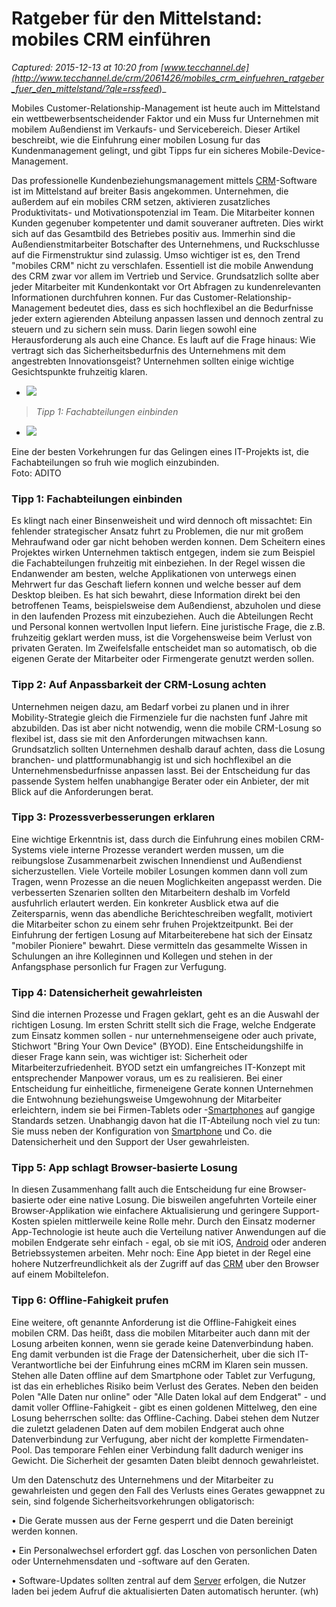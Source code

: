 # Ratgeber für den Mittelstand: mobiles CRM einführen

_Captured: 2015-12-13 at 10:20 from [www.tecchannel.de](http://www.tecchannel.de/crm/2061426/mobiles_crm_einfuehren_ratgeber_fuer_den_mittelstand/?qle=rssfeed_)_

Mobiles Customer-Relationship-Management ist heute auch im Mittelstand ein wettbewerbsentscheidender Faktor und ein Muss fur Unternehmen mit mobilem Außendienst im Verkaufs- und Servicebereich. Dieser Artikel beschreibt, wie die Einfuhrung einer mobilen Losung fur das Kundenmanagement gelingt, und gibt Tipps fur ein sicheres Mobile-Device-Management.

Das professionelle Kundenbeziehungsmanagement mittels [CRM](http://www.tecchannel.de/index.cfm?pid=24681)-Software ist im Mittelstand auf breiter Basis angekommen. Unternehmen, die außerdem auf ein mobiles CRM setzen, aktivieren zusatzliches Produktivitats- und Motivationspotenzial im Team. Die Mitarbeiter konnen Kunden gegenuber kompetenter und damit souveraner auftreten. Dies wirkt sich auf das Gesamtbild des Betriebes positiv aus. Immerhin sind die Außendienstmitarbeiter Botschafter des Unternehmens, und Ruckschlusse auf die Firmenstruktur sind zulassig. Umso wichtiger ist es, den Trend "mobiles CRM" nicht zu verschlafen. Essentiell ist die mobile Anwendung des CRM zwar vor allem im Vertrieb und Service. Grundsatzlich sollte aber jeder Mitarbeiter mit Kundenkontakt vor Ort Abfragen zu kundenrelevanten Informationen durchfuhren konnen. Fur das Customer-Relationship-Management bedeutet dies, dass es sich hochflexibel an die Bedurfnisse jeder extern agierenden Abteilung anpassen lassen und dennoch zentral zu steuern und zu sichern sein muss. Darin liegen sowohl eine Herausforderung als auch eine Chance. Es lauft auf die Frage hinaus: Wie vertragt sich das Sicherheitsbedurfnis des Unternehmens mit dem angestrebten Innovationsgeist? Unternehmen sollten einige wichtige Gesichtspunkte fruhzeitig klaren.

  * ![](http://images.tecchannel.de/images/tecchannel/bdb/2176815/522x294.png)

> _Tipp 1: Fachabteilungen einbinden_

  * ![](http://images.tecchannel.de/images/tecchannel/bdb/2176812/522x294.png)

Eine der besten Vorkehrungen fur das Gelingen eines IT-Projekts ist, die Fachabteilungen so fruh wie moglich einzubinden.  
Foto: ADITO

### Tipp 1: Fachabteilungen einbinden

Es klingt nach einer Binsenweisheit und wird dennoch oft missachtet: Ein fehlender strategischer Ansatz fuhrt zu Problemen, die nur mit großem Mehraufwand oder gar nicht behoben werden konnen. Dem Scheitern eines Projektes wirken Unternehmen taktisch entgegen, indem sie zum Beispiel die Fachabteilungen fruhzeitig mit einbeziehen. In der Regel wissen die Endanwender am besten, welche Applikationen von unterwegs einen Mehrwert fur das Geschaft liefern konnen und welche besser auf dem Desktop bleiben. Es hat sich bewahrt, diese Information direkt bei den betroffenen Teams, beispielsweise dem Außendienst, abzuholen und diese in den laufenden Prozess mit einzubeziehen. Auch die Abteilungen Recht und Personal konnen wertvollen Input liefern. Eine juristische Frage, die z.B. fruhzeitig geklart werden muss, ist die Vorgehensweise beim Verlust von privaten Geraten. Im Zweifelsfalle entscheidet man so automatisch, ob die eigenen Gerate der Mitarbeiter oder Firmengerate genutzt werden sollen.

### Tipp 2: Auf Anpassbarkeit der CRM-Losung achten

Unternehmen neigen dazu, am Bedarf vorbei zu planen und in ihrer Mobility-Strategie gleich die Firmenziele fur die nachsten funf Jahre mit abzubilden. Das ist aber nicht notwendig, wenn die mobile CRM-Losung so flexibel ist, dass sie mit den Anforderungen mitwachsen kann. Grundsatzlich sollten Unternehmen deshalb darauf achten, dass die Losung branchen- und plattformunabhangig ist und sich hochflexibel an die Unternehmensbedurfnisse anpassen lasst. Bei der Entscheidung fur das passende System helfen unabhangige Berater oder ein Anbieter, der mit Blick auf die Anforderungen berat.

### Tipp 3: Prozessverbesserungen erklaren

Eine wichtige Erkenntnis ist, dass durch die Einfuhrung eines mobilen CRM-Systems viele interne Prozesse verandert werden mussen, um die reibungslose Zusammenarbeit zwischen Innendienst und Außendienst sicherzustellen. Viele Vorteile mobiler Losungen kommen dann voll zum Tragen, wenn Prozesse an die neuen Moglichkeiten angepasst werden. Die verbesserten Szenarien sollten den Mitarbeitern deshalb im Vorfeld ausfuhrlich erlautert werden. Ein konkreter Ausblick etwa auf die Zeitersparnis, wenn das abendliche Berichteschreiben wegfallt, motiviert die Mitarbeiter schon zu einem sehr fruhen Projektzeitpunkt. Bei der Einfuhrung der fertigen Losung auf Mitarbeiterebene hat sich der Einsatz "mobiler Pioniere" bewahrt. Diese vermitteln das gesammelte Wissen in Schulungen an ihre Kolleginnen und Kollegen und stehen in der Anfangsphase personlich fur Fragen zur Verfugung.

### Tipp 4: Datensicherheit gewahrleisten

Sind die internen Prozesse und Fragen geklart, geht es an die Auswahl der richtigen Losung. Im ersten Schritt stellt sich die Frage, welche Endgerate zum Einsatz kommen sollen - nur unternehmenseigene oder auch private, Stichwort "Bring Your Own Device" (BYOD). Eine Entscheidungshilfe in dieser Frage kann sein, was wichtiger ist: Sicherheit oder Mitarbeiterzufriedenheit. BYOD setzt ein umfangreiches IT-Konzept mit entsprechender Manpower voraus, um es zu realisieren. Bei einer Entscheidung fur einheitliche, firmeneigene Gerate konnen Unternehmen die Entwohnung beziehungsweise Umgewohnung der Mitarbeiter erleichtern, indem sie bei Firmen-Tablets oder -[Smartphones](http://www.tecchannel.de/kommunikation/handy_pda/) auf gangige Standards setzen. Unabhangig davon hat die IT-Abteilung noch viel zu tun: Sie muss neben der Konfiguration von [Smartphone](http://www.tecchannel.de/kommunikation/handy_pda/) und Co. die Datensicherheit und den Support der User gewahrleisten.

### Tipp 5: App schlagt Browser-basierte Losung

In diesen Zusammenhang fallt auch die Entscheidung fur eine Browser-basierte oder eine native Losung. Die bisweilen angefuhrten Vorteile einer Browser-Applikation wie einfachere Aktualisierung und geringere Support-Kosten spielen mittlerweile keine Rolle mehr. Durch den Einsatz moderner App-Technologie ist heute auch die Verteilung nativer Anwendungen auf die mobilen Endgerate sehr einfach - egal, ob sie mit iOS, [Android](http://workshop.tecchannel.de/p/android,4178) oder anderen Betriebssystemen arbeiten. Mehr noch: Eine App bietet in der Regel eine hohere Nutzerfreundlichkeit als der Zugriff auf das [CRM](http://www.tecchannel.de/index.cfm?pid=24681) uber den Browser auf einem Mobiltelefon.

### Tipp 6: Offline-Fahigkeit prufen

Eine weitere, oft genannte Anforderung ist die Offline-Fahigkeit eines mobilen CRM. Das heißt, dass die mobilen Mitarbeiter auch dann mit der Losung arbeiten konnen, wenn sie gerade keine Datenverbindung haben. Eng damit verbunden ist die Frage der Datensicherheit, uber die sich IT-Verantwortliche bei der Einfuhrung eines mCRM im Klaren sein mussen. Stehen alle Daten offline auf dem Smartphone oder Tablet zur Verfugung, ist das ein erhebliches Risiko beim Verlust des Gerates. Neben den beiden Polen "Alle Daten nur online" oder "Alle Daten lokal auf dem Endgerat" \- und damit voller Offline-Fahigkeit - gibt es einen goldenen Mittelweg, den eine Losung beherrschen sollte: das Offline-Caching. Dabei stehen dem Nutzer die zuletzt geladenen Daten auf dem mobilen Endgerat auch ohne Datenverbindung zur Verfugung, aber nicht der komplette Firmendaten-Pool. Das temporare Fehlen einer Verbindung fallt dadurch weniger ins Gewicht. Die Sicherheit der gesamten Daten bleibt dennoch gewahrleistet.

Um den Datenschutz des Unternehmens und der Mitarbeiter zu gewahrleisten und gegen den Fall des Verlusts eines Gerates gewappnet zu sein, sind folgende Sicherheitsvorkehrungen obligatorisch:

• Die Gerate mussen aus der Ferne gesperrt und die Daten bereinigt werden konnen.

• Ein Personalwechsel erfordert ggf. das Loschen von personlichen Daten oder Unternehmensdaten und -software auf den Geraten.

• Software-Updates sollten zentral auf dem [Server](http://www.tecchannel.de/server/) erfolgen, die Nutzer laden bei jedem Aufruf die aktualisierten Daten automatisch herunter. (wh)
